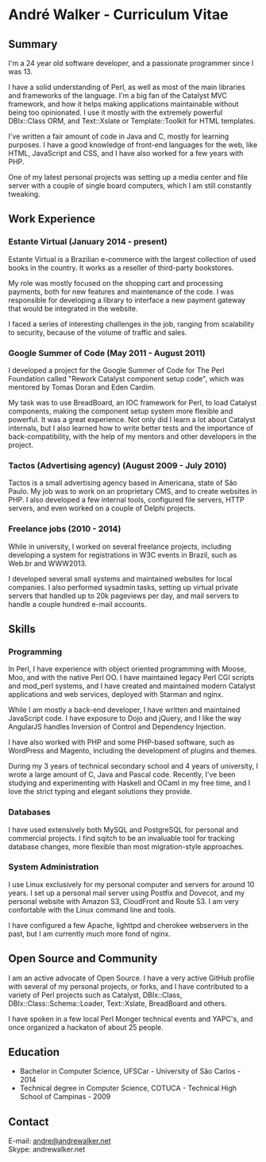 # André Walker - Curriculum Vitae

## Summary

I'm a 24 year old software developer, and a passionate programmer since I was
13.

I have a solid understanding of Perl, as well as most of the main libraries and
frameworks of the language. I'm a big fan of the Catalyst MVC framework, and
how it helps making applications maintainable without being too opinionated. I
use it mostly with the extremely powerful DBIx::Class ORM, and Text::Xslate or
Template::Toolkit for HTML templates.

I've written a fair amount of code in Java and C, mostly for learning purposes.
I have a good knowledge of front-end languages for the web, like HTML,
JavaScript and CSS, and I have also worked for a few years with PHP.

One of my latest personal projects was setting up a media center and file
server with a couple of single board computers, which I am still constantly
tweaking.

## Work Experience

### Estante Virtual **(January 2014 - present)**

Estante Virtual is a Brazilian e-commerce with the largest collection of used
books in the country. It works as a reseller of third-party bookstores.

My role was mostly focused on the shopping cart and processing payments, both
for new features and maintenance of the code. I was responsible for developing
a library to interface a new payment gateway that would be integrated in the
website.

I faced a series of interesting challenges in the job, ranging from scalability
to security, because of the volume of traffic and sales.

### Google Summer of Code **(May 2011 - August 2011)**

I developed a project for the Google Summer of Code for The Perl Foundation
called "Rework Catalyst component setup code", which was mentored by Tomas
Doran and Eden Cardim.

My task was to use BreadBoard, an IOC framework for Perl, to load Catalyst
components, making the component setup system more flexible and powerful. It
was a great experience. Not only did I learn a lot about Catalyst internals,
but I also learned how to write better tests and the importance of
back-compatibility, with the help of my mentors and other developers in the
project.

### Tactos (Advertising agency) **(August 2009 - July 2010)**

Tactos is a small advertising agency based in Americana, state of São Paulo. My
job was to work on an proprietary CMS, and to create websites in PHP. I also
developed a few internal tools, configured file servers, HTTP servers, and even
worked on a couple of Delphi projects.

### Freelance jobs **(2010 - 2014)**

While in university, I worked on several freelance projects, including
developing a system for registrations in W3C events in Brazil, such as Web.br
and WWW2013.

I developed several small systems and maintained websites for local companies.
I also performed sysadmin tasks, setting up virtual private servers that
handled up to 20k pageviews per day, and mail servers to handle a couple
hundred e-mail accounts.

## Skills

### Programming

In Perl, I have experience with object oriented programming with Moose, Moo,
and with the native Perl OO. I have maintained legacy Perl CGI scripts and
mod\_perl systems, and I have created and maintained modern Catalyst
applications and web services, deployed with Starman and nginx.

While I am mostly a back-end developer, I have written and maintained
JavaScript code. I have exposure to Dojo and jQuery, and I like the way
AngularJS handles Inversion of Control and Dependency Injection.

I have also worked with PHP and some PHP-based software, such as WordPress and
Magento, including the development of plugins and themes.

During my 3 years of technical secondary school and 4 years of university, I
wrote a large amount of C, Java and Pascal code. Recently, I've been studying
and experimenting with Haskell and OCaml in my free time, and I love the strict
typing and elegant solutions they provide.

### Databases

I have used extensively both MySQL and PostgreSQL for personal and commercial
projects. I find sqitch to be an invaluable tool for tracking database changes,
more flexible than most migration-style approaches.

### System Administration

I use Linux exclusively for my personal computer and servers for around 10
years. I set up a personal mail server using Postfix and Dovecot, and my
personal website with Amazon S3, CloudFront and Route 53. I am very confortable
with the Linux command line and tools.

I have configured a few Apache, lighttpd and cherokee webservers in the past,
but I am currently much more fond of nginx.

## Open Source and Community

I am an active advocate of Open Source. I have a very active GitHub profile
with several of my personal projects, or forks, and I have contributed to a
variety of Perl projects such as Catalyst, DBIx::Class, DBIx::Class::Schema::Loader,
Text::Xslate, BreadBoard and others.

I have spoken in a few local Perl Monger technical events and YAPC's, and once
organized a hackaton of about 25 people.

## Education

 - Bachelor in Computer Science, UFSCar - University of São Carlos - 2014
 - Technical degree in Computer Science, COTUCA - Technical High School of
   Campinas - 2009

## Contact

E-mail: andre@andrewalker.net\
Skype: andrewalker.net
